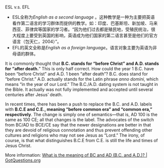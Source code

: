 ESL v.s. EFL

- ESL全称为*English as a second language* 。这种教学是一种为主要把英语看作第二语言的学习群体而提供的教学。如：印度、巴基斯坦、新加坡、马来西亚、菲律宾等国家的学习者。“因为他们过去都是殖民地，受殖民统治，很大程度上要受到英国的影响，英语成为他们国家的第二语言甚至是他们的官方语言（包天仁，2004）”。
- EFL的英文全称是*English as a foreign language*。语言对象主要为英语为非母语的群体。



It is commonly thought that **B.C. stands for “before Christ” and A.D. stands for “after death.**” This is only half correct. How could the year 1 B.C. have been “before Christ” and A.D. 1 been “after death”? B.C. does stand for “before Christ.” A.D. actually stands for the Latin phrase *anno domini*, which means “in the year of our Lord.” The B.C./A.D. dating system is not taught in the Bible. It actually was not fully implemented and accepted until several centuries after Jesus’ death.

In recent times, there has been a push to replace the B.C. and A.D. labels with **B.C.E and C.E., meaning “before common era” and “common era,” respectively**. The change is simply one of semantics—that is, AD 100 is the same as 100 CE; all that changes is the label. The advocates of the switch from BC/AD to BCE/CE say that the newer designations are better in that they are devoid of religious connotation and thus prevent offending other cultures and religions who may not see Jesus as “Lord.” The irony, of course, is that what distinguishes B.C.E from C.E. is still the life and times of Jesus Christ.

More information: [What is the meaning of BC and AD (B.C. and A.D.)? | GotQuestions.org](https://www.gotquestions.org/BC-AD.html)

